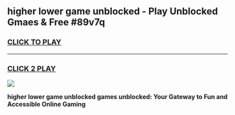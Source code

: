 
## higher lower game unblocked - Play Unblocked Gmaes & Free #89v7q
<h3>
<a href="https://news.freeplayer.one?title=higher_lower_game_unblocked&ref=03M">CLICK TO PLAY</a></h3>
<hr>

<h3>
<a href="https://news.freeplayer.one?title=higher_lower_game_unblocked&ref=03M">CLICK 2 PLAY</a>
  
</h3>

<a href="https://news.freeplayer.one?title=higher_lower_game_unblocked&ref=03M"><img src="https://clearcache.store/games.png"></a>


**higher lower game unblocked games unblocked: Your Gateway to Fun and Accessible Online Gaming**
